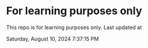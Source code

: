 # For learning purposes only
This repo is for learning purposes only.
Last updated at

Saturday, August 10, 2024 7:37:15 PM

